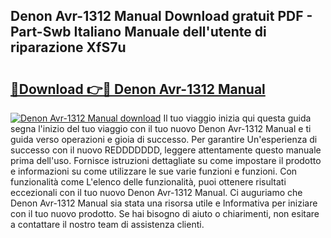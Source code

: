 ## Denon Avr-1312 Manual Download gratuit PDF - Part-Swb Italiano Manuale dell'utente di riparazione XfS7u

# <h2><a href="http://df9my4w.blite.top/?on=Denon+Avr-1312+Manual">🔗Download 👉🔴 Denon Avr-1312 Manual</a></h2>

[![Denon Avr-1312 Manual download](https://i.imgur.com/lujVjoI.png)](http://df9my4w.blite.top/?on=Denon+Avr-1312+Manual)
Il tuo viaggio inizia qui questa guida segna l'inizio del tuo viaggio con il tuo nuovo Denon Avr-1312 Manual e ti guida verso operazioni e gioia di successo. Per garantire Un'esperienza di successo con il nuovo REDDDDDDD, leggere attentamente questo manuale prima dell'uso. Fornisce istruzioni dettagliate su come impostare il prodotto e informazioni su come utilizzare le sue varie funzioni e funzioni. Con funzionalità come L'elenco delle funzionalità, puoi ottenere risultati eccezionali con il tuo nuovo Denon Avr-1312 Manual. Ci auguriamo che Denon Avr-1312 Manual sia stata una risorsa utile e Informativa per iniziare con il tuo nuovo prodotto. Se hai bisogno di aiuto o chiarimenti, non esitare a contattare il nostro team di assistenza clienti.
